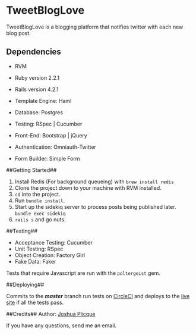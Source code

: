 # TweetBlogLove

TweetBlogLove is a blogging platform that notifies twitter with each new blog post.

## Dependencies ##

* RVM
* Ruby version 2.2.1
* Rails version 4.2.1

* Template Engine: Haml
* Database: Postgres
* Testing: RSpec | Cucumber
* Front-End: Bootstrap | jQuery

* Authentication: Omniauth-Twitter
* Form Builder: Simple Form

##Getting Started##
1. Install Redis (For background queueing) with `brew install redis`
2. Clone the project down to your machine with RVM installed.
3. `cd` into the project.
4. Run `bundle install`.
5. Start up the sidekiq server to process posts being published later. `bundle exec sidekiq`
6. `rails s` and go nuts.

##Testing##
* Acceptance Testing: Cucumber
* Unit Testing: RSpec
* Object Creation: Factory Girl
* Fake Data: Faker

Tests that require Javascript are run with the `poltergeist` gem.

##Deploying##

Commits to the ***master*** branch run tests on [CircleCI](www.circleci.com) and deploys to the [live site](tweetbloglove.herokuapp.com) if all the tests pass.


##Credits##
Author: [Joshua Plicque](mailto:plicjo@gmail.com)

If you have any questions, send me an email.